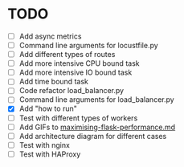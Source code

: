 # TODO

- [ ] Add async metrics
- [ ] Command line arguments for locustfile.py
- [ ] Add different types of routes
- [ ] Add more intensive CPU bound task
- [ ] Add more intensive IO bound task
- [ ] Add time bound task
- [ ] Code refactor load_balancer.py
- [ ] Command line arguments for load_balancer.py
- [x] Add "how to run" 
- [ ] Test with different types of workers
- [ ] Add GIFs to [maximising-flask-performance.md](maximising-flask-performance.md)
- [ ] Add architecture diagram for different cases
- [ ] Test with nginx
- [ ] Test with HAProxy
